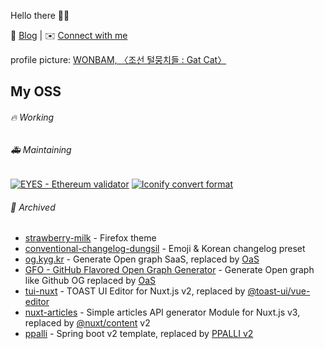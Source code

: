 Hello there 👋🏼

📝 [Blog](https://kyg.kr/blog) | ✉️ [Connect with me](https://kyg.kr/issues) 

profile picture: [WONBAM, 〈조선 털뭉치들 : Gat Cat〉](https://wonbam.postype.com/post/11613023)

## My OSS

###### 🔥 Working

###### 🚑️ Maintaining
[![EYES - Ethereum validator](https://github-readme-stats.vercel.app/api/pin/?username=eyesprotocol&repo=ethereum-validator&show_owner=true)](https://github.com/eyesprotocol/ethereum-validator)
[![Iconify convert format](https://github-readme-stats.vercel.app/api/pin/?username=dungsil&repo=convert-iconify)](https://github.com/dungsil/convert-iconify)

###### 🔖 Archived
 - [strawberry-milk](https://github.com/dungsil/strawberry-milk) - Firefox theme
 - [conventional-changelog-dungsil](https://github.com/dungsil/conventional-changelog-dungsil) - Emoji & Korean changelog preset
 - [og.kyg.kr](https://github.com/dungsil/og.kyg.kr) - Generate Open graph SaaS, replaced by [OaS](https://github.com/dungsil/oas)
 - [GFO - GitHub Flavored Open Graph Generator](https://github.com/dungsil/gfo) - Generate Open graph like Github OG replaced by [OaS](https://github.com/dungsil/oas)
 - [tui-nuxt](https://github.com/tui-nuxt/editor) - TOAST UI Editor for Nuxt.js v2, replaced by [@toast-ui/vue-editor](https://github.com/nhn/tui.editor/tree/master/apps/vue-editor)
 - [nuxt-articles](https://github.com/dungsil/nuxt-articles) - Simple articles API generator Module for Nuxt.js v3, replaced by [@nuxt/content](https://github.com/nuxt/content/) v2
 - [ppalli](https://github.com/dungsil/ppalli) - Spring boot v2 template, replaced by [PPALLI v2](https://github.com/dungsil/ppalli2)
